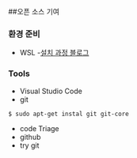 ##오픈 소스 기여
### 환경 준비
- WSL
  -[설치 과정 블로그](https://joojy.net/p/20171224581)

### Tools
- Visual Studio Code
- git
```bash
$ sudo apt-get instal git git-core
```
- code Triage
- github
- try git